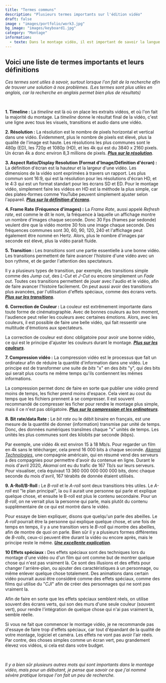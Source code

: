```yaml
---
title: "Termes communs"
description: "Plusieurs termes importants sur l'édition vidéo"
draft: false
image : "images/portfolio/work3.jpg"
bg_image: "images/keyboard1.jpg"
category: "Montage"
information:
  - texte: Dans le montage vidéo, il est important de savoir la langue et les termes populaires lorsque l'on fait de la recherche. Voici donc une courte liste de mots que je pense importants à savoir pour un débutant dans le montage vidéo.
---
```


## Voici une liste de termes importants et leurs définitions

*Ces termes sont utiles à savoir, surtout lorsque l'on fait de la recherche afin de trouver une solution à nos problèmes. (Les termes sont plus utiles en anglais, car la recherche en anglais permet bien plus de résultats)*

<br>

**1. Timeline :**
La *timeline* est là où on place les extraits vidéos, et où l'on fait la majorité du montage. La *timeline* donne le résultat final de la vidéo, c'est une ligne avec tous les visuels, transitions et audio dans une vidéo.

**2. Résolution :**
La résolution est le nombre de pixels horizontal et vertical dans une vidéo. Évidemment, plus le nombre de pixels est élevé, plus la qualité de l'image est haute. Les résolutions les plus communes sont le 480p (ED), les 720p et 1080p (HD), et les 4k qui est du 3840 x 2160 pixels. Un écran 4k a donc environ 8,3 millions  de pixels. [***Plus sur la résolution***](https://www.samsung.com/levant/tvs/tv-buying-guide/what-is-4k-tv/).

**3. Aspect Ratio/Display Resolution (Format d'Image/Définition d'écran) :** 
La définition d'écran est la hauteur et la largeur d'une vidéo. Les dimensions de la vidéo sont exprimées à travers un rapport. Les plus commun sont 16:9, qui est la résolution pour les résolutions d'écran HD, et le 4:3 qui est un format standart pour les écrans SD et ED. Pour le montage vidéo, simplement faire les vidéos en HD est la méthode la plus simple, car des plates-formes comme YouTube peuvent simplement ajuster selon l'appareil. [***Plus sur la définition d'écrans***](https://questtel.com/wiki/video-resolutions-sd-ed-hd).

**4. Frame Rate (Fréquence d'images) :** 
La *Frame Rate*, aussi appelé *Refresh rate*, est comme le dit le nom, la fréquence à laquelle un affichage montre un nombre d'images chaque seconde. Donc 30 Fps (frames par sedonde) veulent dire que la vidéo montre 30 fois une image chaque seconde. Des fréquences communes sont 30, 60, 90, 120, 240 et l'affichage peut également être nommé en Hertz. Alors, plus le nombre d'images par seconde est élevé, plus la vidéo parait fluide.

**5. Transition :** 
Les *transitions* sont une partie essentielle à une bonne vidéo. Les transitions permettent de faire avancer l'histoire d'une vidéo avec un bon rythme, et de garder l'attention des spectateurs.

Il y a plusieurs types de transition, par exemple, des transitions simple comme des *Jump cut*, des *L-Cut* et *J-Cut* ou encore simplement un *Fade out*. Toutes ces transitions permettent de jouer avec l'audio et le vidéo, afin de faire avancer l'histoire facilement. On peut aussi avoir des transitions plus avancées, par l'utilisation d'effets spéciaux, comme des écrans verts. [***Plus sur les transitions***](/project/guide-transition/).

**6. Correction de Couleur :** 
La couleur est extrêmement importante dans toute forme de cinématographie. Avec de bonnes couleurs au bon moment, l'audience peut relier les couleurs avec certaines émotions. Alors, avec les couleurs, il est possible de faire une belle vidéo, qui fait ressentir une multitude d'émotions aux spectateurs. 

La correction de couleur est donc obligatoire pour avoir une bonne vidéo, ce qui est le principe d'ajuster les couleurs durant le montage. [***Plus sur les couleurs***](/fr/project/rio-furniture-5/).

**7. Compression vidéo :** 
La compression vidéo est le processus que fait un ordinateur afin de réduire la quantité d'information dans une vidéo. Le principe est de transformer une suite de *bits* "x" en des *bits* "y", qui des bits qui serait plus courts ne même temps qu'ils contiennent les mêmes informations. 

La compression permet donc de faire en sorte que publier une vidéo prend moins de temps, les ficher prend moins d'espace. Cela vient au cout du temps que les fichiers prennent à se compresser. Il est souvent recommandé de compresser les ficher pour rendre le montage plus simple, mais il ce n'est pas obligatoire. [***Plus sur la compression et les ordinateurs***](/projet/guide-ordinateur/).

**8. Bit rate/data Rate :**
Le *bit rate* ou le débit binaire en français, est une mesure de la quantité de donner (information) transmise par unité de temps. Donc, des données numériques transîmes chaque "x" unités de temps. Les unités les plus communes sont des kilobits par seconde (kbps).

Par exemple, une vidéo 4k est environ 15 à 18 Mb/s. Pour regarder un film en 4k sans le télécharger, cela prend 16 000 bits à chaque seconde. [*Akamai Technologies*](https://www.akamai.com/), une compagnie américain, qui en résumé vend des serveurs à des compagnies pour permettre d'avoir du contenue en ligne. Durant le mois d'avril 2020, *Akamai* ont eu du trafic de 167 Tb/s sur leurs serveurs. Pour visualiser, cela équivaut 13 360 000 000 000 000 bits, donc chaque seconde du mois d'avril, 167 térabits de donnée étaient utilisés. 

**9. A-Roll/B-Roll :**
Le *B-roll* et le *A-roll* sont deux transitions très utiles. Le *A-roll* est "le plan principal", la ou il aurait une personne qui parle et explique quelque chose, et ensuite le B-roll est plus le contenu secondaire. Pour un *B-roll*, on ne verrait plus la personne qui parle, mais plutôt du contenu supplémentaire de ce qui est montré dans le vidéo.

Pour essaye de bien expliquer, disons que quelqu'un parle des abeilles. Le *A-roll* pourrait être la personne qui explique quelque chose, et une fois de temps en temps, il y a une transition vers le *B-roll* qui montre des abeilles, afin de montre de quoi on parle. Bien sûr il y a plusieurs formes différentes de *B-rolls*, ceux-ci peuvent être durant la vidéo ou encore après, mais le principe reste le même. [***Une excellente explication***](https://www.youtube.com/watch?v=vVdHxadCuNM).

**10 Effets spéciaux :**
Des effets spéciaux sont des techniques lors du montage d'une vidéo ou d'un film qui ont comme but de montrer quelque chose qui n'est pas vraiment là. Ce sont des illusions et des effets pour changer l'arrière-plan, ou ajouter des caractéristiques à un personnage, ou même enlever quelque chose totalement. Des animations dans certain vidéo pourrait aussi être considéré comme des effets spéciaux, comme des films qui utilise du "*CJI*" afin de créer des personnages qui ne sont pas vraiment la. 

Afin de faire en sorte que les effets spéciaux semblent réels, on utilise souvent des écrans verts, qui son des murs d'une seule couleur (souvent vert), pour rendre l'intégration de quelque chose qui n'ai pas vraiment la, semble réelle.

Si vous ne fait que commencer le montage vidéo, je ne recommande pas d'essaye de faire trop d'effets spéciaux, car tout d'épandant de la qualité de votre montage, logiciel et caméra. Les effets ne vont pas avoir l'air réels. Par contre, des choses simples comme un écran vert, peu grandement élevez vos vidéos, si cela est dans votre budget.

<br>

*Il y a bien sûr plusieurs autres mots qui sont importants dans le montage vidéo, mais pour un débutant, je pense que savoir ce que j'ai nommé sévère pratique lorsque l'on fait un peu de recherche.*
